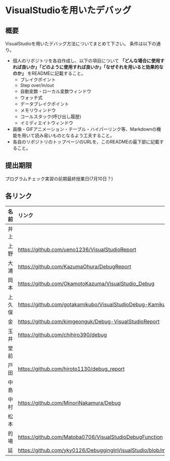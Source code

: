 ﻿# VisualStudioを用いたデバッグ

## 概要
VisualStudioを用いたデバッグ方法についてまとめて下さい。
条件は以下の通り。

* 個人のリポジトリを各自作成し、以下の項目について **「どんな場合に使用すれば良いか」「どのように使用すれば良いか」「なぜそれを用いると効果的なのか」** をREADMEに記載すること。
  * ブレイクポイント
  * Step over/in/out
  * 自動変数・ローカル変数ウィンドウ
  * ウォッチ式
  * データブレイクポイント
  * メモリウィンドウ
  * コールスタック(呼び出し履歴)
  * イミディエイトウィンドウ
* 画像・GIFアニメーション・テーブル・ハイパーリンク等、Markdownの機能を用いて読み易いものとなるよう工夫すること。
* 各自のリポジトリのトップページのURLを、このREADMEの最下部に記載すること。

## 提出期限
プログラムチェック実習の前期最終授業日(7月10日？)

## 各リンク

|名前|リンク|
|:-|:-|
|井上||
|上野|https://github.com/ueno1236/VisualStudioReport|
|大浦|https://github.com/KazumaOhura/DebugReport|
|岡本|https://github.com/OkamotoKazuma/VisualStudio_Debug|
|上久保|https://github.com/gotakamikubo/VisualStudioDebug-KamikuboGota-|
|金|https://github.com/kimgeonguk/Debug-VisualStudioReport|
|玉井|https://github.com/chihiro390/debug|
|堂前||
|戸田|https://github.com/hiroto1130/debug_report|
|中島||
|中村|https://github.com/MinoriNakamura/Debug|
|松本||
|的場|https://github.com/Matoba0706/VisualStudioDebugFunction|
|延|https://github.com/yky0126/DebuggingInVisualStudio/blob/master/README.md|

